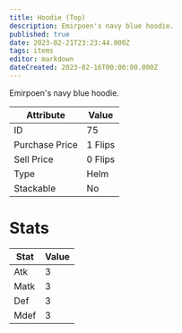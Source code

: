 ```yaml
---
title: Hoodie (Top)
description: Emirpoen's navy blue hoodie.
published: true
date: 2023-02-21T23:23:44.000Z
tags: items
editor: markdown
dateCreated: 2023-02-16T00:00:00.000Z
---
```


Emirpoen's navy blue hoodie.

|Attribute|Value|
|-|-|
|ID|75|
|Purchase Price|1 Flips|
|Sell Price|0 Flips|
|Type|Helm|
|Stackable|No|

# Stats
|Stat|Value|
|-|-|
|Atk|3|
|Matk|3|
|Def|3|
|Mdef|3|
